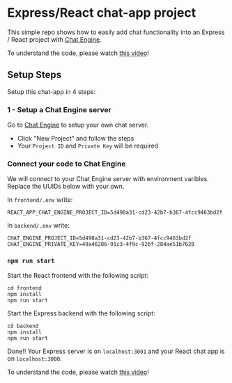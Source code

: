 # Express/React chat-app project

This simple repo shows how to easily add chat functionality into an Express / React project with [Chat Engine](https://chatengine.io).

To understand the code, please watch [this video]()!

## Setup Steps

Setup this chat-app in 4 steps:

### 1 - Setup a Chat Engine server

Go to [Chat Engine](https://chatengine.io) to setup your own chat server.

- Click "New Project" and follow the steps
- Your `Project ID` and `Private Key` will be required

### Connect your code to Chat Engine

We will connect to your Chat Engine server with environment varibles. Replace the UUIDs below with your own.

In `frontend/.env` write:

```
REACT_APP_CHAT_ENGINE_PROJECT_ID=5d498a31-cd23-42b7-b367-4fcc9463bd2f
```

In `backend/.env` write:

```
CHAT_ENGINE_PROJECT_ID=5d498a31-cd23-42b7-b367-4fcc9463bd2f
CHAT_ENGINE_PRIVATE_KEY=49a46286-91c3-4f9c-92bf-284ae51b7628
```

### `npm run start`

Start the React frontend with the following script:

```
cd frontend
npm install
npm run start
```

Start the Express backend with the following script:

```
cd backend
npm install
npm run start
```

Done!! Your Express server is on `localhost:3001` and your React chat app is on `localhost:3000`.

To understand the code, please watch [this video]()!

